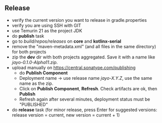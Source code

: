 ## Release
* verify the current version you want to release in gradle.properties
* verify you are using SSH with GIT
* use Temurin 21 as the project JDK
* do **publish** task
* go to *build/repos/releases* on **core** and **kotlinx-serial**
* remove the "maven-metadata.xml" (and all files in the same directory) for both projects
* zip the **dev** dir with both projects aggregated. Save it with a name like *jayo-0.1.0-Alpha11.zip*.
* upload manually on https://central.sonatype.com/publishing
  * do **Publish Component**
  * Deployment name → use release name *jayo-X.Y.Z*, use the same name as the zip.
  * Click on **Publish Component**, **Refresh**. Check artifacts are ok, then **Publish**
  * Refresh again after several minutes, deployment status must be "PUBLISHED"
* do **release** task (for minor release, press Enter for suggested versions: release version = current,
new version = current + 1)
